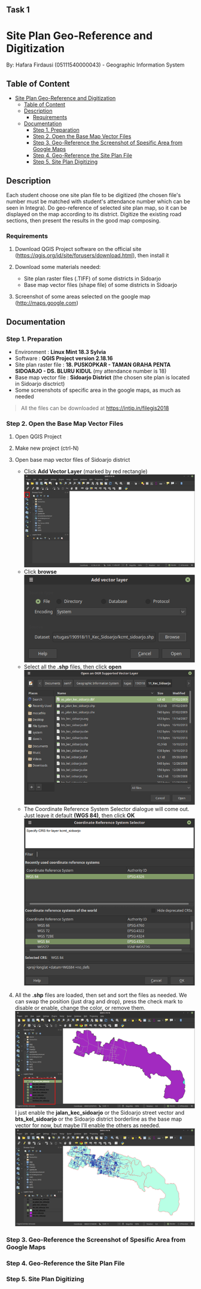 ## Task 1
# Site Plan Geo-Reference and Digitization 
By: Hafara Firdausi (05111540000043) - Geographic Information System

## Table of Content
- [Site Plan Geo-Reference and Digitization](#site-plan-geo-reference-and-digitization)
  - [Table of Content](#table-of-content)
  - [Description](#description)
    - [Requirements](#requirements)
  - [Documentation](#documentation)
    - [Step 1. Preparation](#step-1-preparation)
    - [Step 2. Open the Base Map Vector Files](#step-2-open-the-base-map-vector-files)
    - [Step 3. Geo-Reference the Screenshot of Spesific Area from Google Maps](#step-3-geo-reference-the-screenshot-of-spesific-area-from-google-maps)
    - [Step 4. Geo-Reference the Site Plan File](#step-4-geo-reference-the-site-plan-file)
    - [Step 5. Site Plan Digitizing](#step-5-site-plan-digitizing)

<!-- /code_chunk_output -->

## Description

Each student choose one site plan file to be digitized (the chosen file's number must be matched with student's attendance number which can be seen in Integra). Do geo-reference of selected site plan map, so it can be displayed on the map according to its district. Digitize the existing road sections, then present the results in the good map composing.
 
### Requirements
1. Download QGIS Project software on the official site (https://qgis.org/id/site/forusers/download.html), then install it
2. Download some materials needed:
    *  Site plan raster files (.TIFF) of some districts in Sidoarjo
    *  Base map vector files (shape file) of some districts in Sidoarjo
  
3. Screenshot of some areas selected on the google map (http://maps.google.com)

## Documentation
### Step 1. Preparation
* Environment : **Linux Mint 18.3 Sylvia**
* Software : **QGIS Project version 2.18.16**
* Site plan raster file : **18. PUSKOPKAR - TAMAN GRAHA PENTA SIDOARJO - DS. BLURU KIDUL** (my attendance number is 18)
* Base map vector file : **Sidoarjo District** (the chosen site plan is located in Sidoarjo disctrict)
* Some screenshots of specific area in the google maps, as much as needed

> All the files can be downloaded at https://intip.in/filegis2018

### Step 2. Open the Base Map Vector Files
1. Open QGIS Project
2. Make new project (ctrl-N)
3. Open base map vector files of Sidoarjo district
    * Click **Add Vector Layer** (marked by red rectangle)
      ![screenshot-1](/georeference-site-plan/img/1.png)
    * Click **browse**
      ![screenshot-2](/georeference-site-plan/img/2.png)
    * Select all the **.shp** files, then click **open**
      ![screenshot-3](/georeference-site-plan/img/3.png)
    * The Coordinate Reference System Selector dialogue will come out. Just leave it default **(WGS 84)**, then click **OK**
      ![screenshot-4](/georeference-site-plan/img/4.png)
   
4. All the **.shp** files are loaded, then set and sort the files as needed. We can swap the position (just drag and drop), press the check mark to disable or enable, change the color, or remove them.
  ![screenshot-5](/georeference-site-plan/img/5.png)
  I just enable the **jalan_kec_sidoarjo** or the Sidoarjo street vector and **bts_kel_sidoarjo** or the Sidoarjo district borderline as the base map vector for now, but maybe I'll enable the others as needed.
  ![screenshot-6](/georeference-site-plan/img/6.png)


### Step 3. Geo-Reference the Screenshot of Spesific Area from Google Maps
### Step 4. Geo-Reference the Site Plan File
### Step 5. Site Plan Digitizing










<!-- > More documentation: https://github.com/mocatfrio/GIS-2018 -->